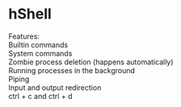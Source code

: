 # hShell
Features:  
  Builtin commands  
  System commands  
  Zombie process deletion (happens automatically)  
  Running processes in the background  
  Piping  
  Input and output redirection  
  ctrl + c and ctrl + d  
